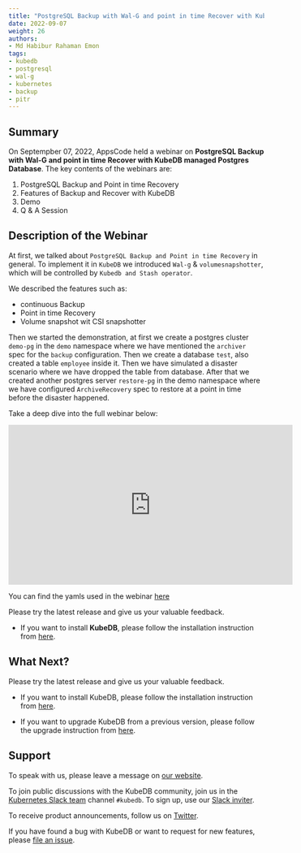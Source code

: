 ```yaml
---
title: "PostgreSQL Backup with Wal-G and point in time Recover with KubeDB managed Postgres Database"
date: 2022-09-07
weight: 26
authors:
- Md Habibur Rahaman Emon
tags:
- kubedb
- postgresql
- wal-g
- kubernetes
- backup
- pitr
---
```


## Summary
On Septempber 07, 2022, AppsCode held a webinar on **PostgreSQL Backup with Wal-G and point in time Recover with KubeDB managed Postgres Database**. The key contents of the webinars are:
1) PostgreSQL Backup and Point in time Recovery
2) Features of Backup and Recover with KubeDB
3) Demo
4) Q & A Session

## Description of the Webinar
At first, we talked about `PostgreSQL Backup and Point in time Recovery` in general. To implement it in `KubeDB` we introduced `Wal-g` & `volumesnapshotter`, which will be controlled by `Kubedb and Stash operator`. 

We described the features such as:
 * continuous Backup 
 * Point in time Recovery
 * Volume snapshot wit CSI snapshotter

Then we started the demonstration, at first we create a postgres cluster `demo-pg` in the `demo` namespace where we have mentioned the `archiver` spec for the `backup` configuration. Then we create a database `test`, also created a table `employee` inside it.
Then we have simulated a disaster scenario where we have dropped the table from database.
After that we created another postgres server `restore-pg` in the demo namespace where we have configured `ArchiveRecovery` spec to restore at a point in time before the disaster happened.

Take a deep dive into the full webinar below:

<iframe width="560" height="315" src="https://www.youtube.com/embed/gR5UdN6Y99c" title="YouTube video player" frameborder="0" allow="accelerometer; autoplay; clipboard-write; encrypted-media; gyroscope; picture-in-picture" allowfullscreen></iframe>


You can find the yamls used in the webinar [here](https://github.com/kubedb/project/tree/master/demo/postgresql/webinar-2022.09.07)

Please try the latest release and give us your valuable feedback.

- If you want to install **KubeDB**, please follow the installation instruction from [here](https://kubedb.com/docs/v2022.08.08/welcome/).


## What Next?

Please try the latest release and give us your valuable feedback.

- If you want to install KubeDB, please follow the installation instruction from [here](https://kubedb.com/docs/v2022.08.08/setup).

- If you want to upgrade KubeDB from a previous version, please follow the upgrade instruction from [here](https://kubedb.com/docs/v2022.08.08/setup/upgrade/).

## Support

To speak with us, please leave a message on [our website](https://appscode.com/contact/).

To join public discussions with the KubeDB community, join us in the [Kubernetes Slack team](https://kubernetes.slack.com/messages/C8149MREV/) channel `#kubedb`. To sign up, use our [Slack inviter](http://slack.kubernetes.io/).

To receive product announcements, follow us on [Twitter](https://twitter.com/KubeDB).

If you have found a bug with KubeDB or want to request for new features, please [file an issue](https://github.com/kubedb/project/issues/new).
